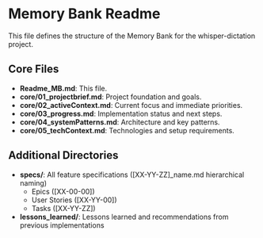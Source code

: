 # Memory Bank Readme

This file defines the structure of the Memory Bank for the whisper-dictation project.

## Core Files

- **Readme_MB.md**: This file.
- **core/01_projectbrief.md**: Project foundation and goals.
- **core/02_activeContext.md**: Current focus and immediate priorities.
- **core/03_progress.md**: Implementation status and next steps.
- **core/04_systemPatterns.md**: Architecture and key patterns.
- **core/05_techContext.md**: Technologies and setup requirements.

## Additional Directories

- **specs/**: All feature specifications ([XX-YY-ZZ]_name.md hierarchical naming)
  - Epics ([XX-00-00])
  - User Stories ([XX-YY-00])
  - Tasks ([XX-YY-ZZ])
- **lessons_learned/**: Lessons learned and recommendations from previous implementations
